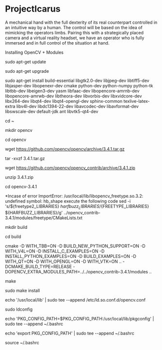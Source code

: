 # ProjectIcarus
A mechanical hand with the full dexterity of its real counterpart controlled in an intuitive way by a human. The control will be based on the idea of mimicking the operators limbs. Pairing this with a strategically placed camera and a virtual reality headset, we have an operator who is fully immersed and in full control of the situation at hand.

Installing OpenCV + Modules

sudo apt-get update

sudo apt-get upgrade

sudo apt-get install build-essential libgtk2.0-dev libjpeg-dev libtiff5-dev libjasper-dev libopenexr-dev cmake python-dev python-numpy python-tk libtbb-dev libeigen3-dev yasm libfaac-dev libopencore-amrnb-dev libopencore-amrwb-dev libtheora-dev libvorbis-dev libxvidcore-dev libx264-dev libqt4-dev libqt4-opengl-dev sphinx-common texlive-latex-extra libv4l-dev libdc1394-22-dev libavcodec-dev libavformat-dev libswscale-dev default-jdk ant libvtk5-qt4-dev

cd ~

mkdir opencv

cd opencv

wget https://github.com/opencv/opencv/archive/3.4.1.tar.gz

tar -xvzf 3.4.1.tar.gz

wget https://github.com/opencv/opencv_contrib/archive/3.4.1.zip

unzip 3.4.1.zip

cd opencv-3.4.1

*Incase of error ImportError: /usr/local/lib/libopencv_freetype.so.3.2: undefined symbol: hb_shape execute the following code
sed -i 's/${freetype2_LIBRARIES} ${harfbuzz_LIBRARIES}/${FREETYPE_LIBRARIES} ${HARFBUZZ_LIBRARIES}/g' ../opencv_contrib-3.4.1/modules/freetype/CMakeLists.txt

mkdir build

cd build

cmake -D WITH_TBB=ON -D BUILD_NEW_PYTHON_SUPPORT=ON -D WITH_V4L=ON -D INSTALL_C_EXAMPLES=ON -D INSTALL_PYTHON_EXAMPLES=ON -D BUILD_EXAMPLES=ON -D WITH_QT=ON -D WITH_OPENGL=ON -D WITH_VTK=ON .. -DCMAKE_BUILD_TYPE=RELEASE -DOPENCV_EXTRA_MODULES_PATH=../../opencv_contrib-3.4.1/modules ..

make

sudo make install

echo '/usr/local/lib' | sudo tee --append /etc/ld.so.conf.d/opencv.conf

sudo ldconfig

echo 'PKG_CONFIG_PATH=$PKG_CONFIG_PATH:/usr/local/lib/pkgconfig' | sudo tee --append ~/.bashrc

echo 'export PKG_CONFIG_PATH' | sudo tee --append ~/.bashrc

source ~/.bashrc
